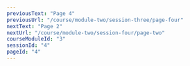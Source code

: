 ```yaml
---
previousText: "Page 4"
previousUrl: "/course/module-two/session-three/page-four"
nextText: "Page 2"
nextUrl: "/course/module-two/session-four/page-two"
courseModuleId: "3"
sessionId: "4"
pageId: "4"
---
```



